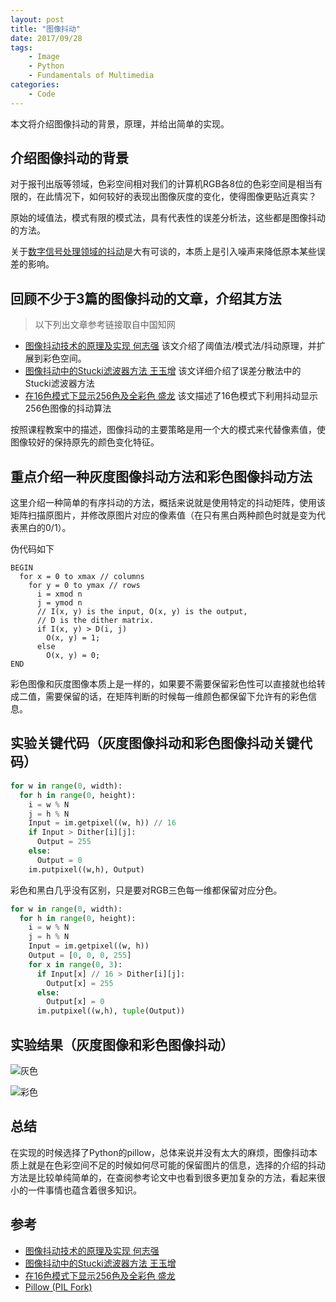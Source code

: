 ```yaml
---
layout: post
title: "图像抖动"
date: 2017/09/28
tags:
    - Image
    - Python
    - Fundamentals of Multimedia
categories:
    - Code
---
```


本文将介绍图像抖动的背景，原理，并给出简单的实现。

## 介绍图像抖动的背景

对于报刊出版等领域，色彩空间相对我们的计算机RGB各8位的色彩空间是相当有限的，在此情况下，如何较好的表现出图像灰度的变化，使得图像更贴近真实？

原始的域值法，模式有限的模式法，具有代表性的误差分析法，这些都是图像抖动的方法。

关于[数字信号处理领域的抖动](https://zh.wikipedia.org/wiki/%E6%8A%96%E5%8B%95_(%E6%95%B8%E4%BD%8D%E8%A8%8A%E8%99%9F%E8%99%95%E7%90%86))是大有可谈的，本质上是引入噪声来降低原本某些误差的影响。

## 回顾不少于3篇的图像抖动的文章，介绍其方法

> 以下列出文章参考链接取自中国知网

+ [图像抖动技术的原理及实现 何志强](http://kns.cnki.net/KCMS/detail/detail.aspx?dbcode=CJFQ&dbname=CJFD9899&filename=XTYY199907014&uid=WEEvREcwSlJHSldRa1Fhb09jMjQyNUcrUUVQclQ1UStyUkdXL2UzNit4ND0=$9A4hF_YAuvQ5obgVAqNKPCYcEjKensW4ggI8Fm4gTkoUKaID8j8gFw!!&v=MTYzNDBlWDFMdXhZUzdEaDFUM3FUcldNMUZyQ1VSTDJmYnVSbkZ5SGxVNzNLUFRuU2Q3S3hGOWpNcUk5RVlJUjg=) 该文介绍了阈值法/模式法/抖动原理，并扩展到彩色空间。
+ [图像抖动中的Stucki滤波器方法 王玉增](http://kns.cnki.net/KCMS/detail/detail.aspx?dbcode=CJFQ&dbname=CJFD9697&filename=JSJS199602001&uid=WEEvREcwSlJHSldRa1Fhb09jMjQyNUcrUUVQclQ1UStyUkdXL2UzNit4ND0=$9A4hF_YAuvQ5obgVAqNKPCYcEjKensW4ggI8Fm4gTkoUKaID8j8gFw!!&v=MTQyOTk4ZVgxTHV4WVM3RGgxVDNxVHJXTTFGckNVUkwyZmJ1Um5GeUhsVTczSkx6N0JmYkt4RjlmTXJZOUZaWVI=) 该文详细介绍了误差分散法中的Stucki滤波器方法
+ [在16色模式下显示256色及全彩色 盛龙](http://kns.cnki.net/KCMS/detail/detail.aspx?dbcode=CJFQ&dbname=CJFD9495&filename=WDNJ199501011&uid=WEEvREcwSlJHSldRa1Fhb09jMjQyNUcrUUVQclQ1UStyUkdXL2UzNit4ND0=$9A4hF_YAuvQ5obgVAqNKPCYcEjKensW4ggI8Fm4gTkoUKaID8j8gFw!!&v=MjAxODNMdXhZUzdEaDFUM3FUcldNMUZyQ1VSTDJmYnVSbkZ5SG1WYjdJTWluRlpMS3hGOVRNcm85RVpZUjhlWDE=) 该文描述了16色模式下利用抖动显示256色图像的抖动算法


按照课程教案中的描述，图像抖动的主要策略是用一个大的模式来代替像素值，使图像较好的保持原先的颜色变化特征。

## 重点介绍一种灰度图像抖动方法和彩色图像抖动方法

这里介绍一种简单的有序抖动的方法，概括来说就是使用特定的抖动矩阵，使用该矩阵扫描原图片，并修改原图片对应的像素值（在只有黑白两种颜色时就是变为代表黑白的0/1）。

伪代码如下

```shell
BEGIN 
  for x = 0 to xmax // columns 
    for y = 0 to ymax // rows
      i = xmod n 
      j = ymod n 
      // I(x, y) is the input, O(x, y) is the output, 
      // D is the dither matrix. 
      if I(x, y) > D(i, j) 
        O(x, y) = 1;
      else 
        O(x, y) = 0; 
END
```

彩色图像和灰度图像本质上是一样的，如果要不需要保留彩色性可以直接就也给转成二值，需要保留的话，在矩阵判断的时候每一维颜色都保留下允许有的彩色信息。

## 实验关键代码（灰度图像抖动和彩色图像抖动关键代码）
```python
for w in range(0, width):
  for h in range(0, height):
    i = w % N
    j = h % N
    Input = im.getpixel((w, h)) // 16
    if Input > Dither[i][j]:
      Output = 255
    else:
      Output = 0
    im.putpixel((w,h), Output)
```

彩色和黑白几乎没有区别，只是要对RGB三色每一维都保留对应分色。

```python
for w in range(0, width):
  for h in range(0, height):
    i = w % N
    j = h % N
    Input = im.getpixel((w, h))
    Output = [0, 0, 0, 255]
    for x in range(0, 3):
      if Input[x] // 16 > Dither[i][j]:
        Output[x] = 255
      else:
        Output[x] = 0
      im.putpixel((w,h), tuple(Output))
```



## 实验结果（灰度图像和彩色图像抖动）

![灰色](/img/markdown/black.png)

![彩色](/img/markdown/color.png)

## 总结

在实现的时候选择了Python的pillow，总体来说并没有太大的麻烦，图像抖动本质上就是在色彩空间不足的时候如何尽可能的保留图片的信息，选择的介绍的抖动方法是比较单纯简单的，在查阅参考论文中也看到很多更加复杂的方法，看起来很小的一件事情也蕴含着很多知识。

## 参考

- [图像抖动技术的原理及实现 何志强](http://kns.cnki.net/KCMS/detail/detail.aspx?dbcode=CJFQ&dbname=CJFD9899&filename=XTYY199907014&uid=WEEvREcwSlJHSldRa1Fhb09jMjQyNUcrUUVQclQ1UStyUkdXL2UzNit4ND0=$9A4hF_YAuvQ5obgVAqNKPCYcEjKensW4ggI8Fm4gTkoUKaID8j8gFw!!&v=MTYzNDBlWDFMdXhZUzdEaDFUM3FUcldNMUZyQ1VSTDJmYnVSbkZ5SGxVNzNLUFRuU2Q3S3hGOWpNcUk5RVlJUjg=) 
- [图像抖动中的Stucki滤波器方法 王玉增](http://kns.cnki.net/KCMS/detail/detail.aspx?dbcode=CJFQ&dbname=CJFD9697&filename=JSJS199602001&uid=WEEvREcwSlJHSldRa1Fhb09jMjQyNUcrUUVQclQ1UStyUkdXL2UzNit4ND0=$9A4hF_YAuvQ5obgVAqNKPCYcEjKensW4ggI8Fm4gTkoUKaID8j8gFw!!&v=MTQyOTk4ZVgxTHV4WVM3RGgxVDNxVHJXTTFGckNVUkwyZmJ1Um5GeUhsVTczSkx6N0JmYkt4RjlmTXJZOUZaWVI=) 
- [在16色模式下显示256色及全彩色 盛龙](http://kns.cnki.net/KCMS/detail/detail.aspx?dbcode=CJFQ&dbname=CJFD9495&filename=WDNJ199501011&uid=WEEvREcwSlJHSldRa1Fhb09jMjQyNUcrUUVQclQ1UStyUkdXL2UzNit4ND0=$9A4hF_YAuvQ5obgVAqNKPCYcEjKensW4ggI8Fm4gTkoUKaID8j8gFw!!&v=MjAxODNMdXhZUzdEaDFUM3FUcldNMUZyQ1VSTDJmYnVSbkZ5SG1WYjdJTWluRlpMS3hGOVRNcm85RVpZUjhlWDE=) 
- [Pillow (PIL Fork)](http://pillow-zh-cn.readthedocs.io/zh_CN/latest/index.html)